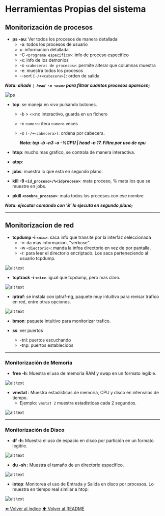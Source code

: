 # Herramientas Propias del sistema
## Monitorización de procesos
* **ps -au**:  Ver todos los procesos de manera detallada
    * -a: todos los procesos de usuario
    * u: informacion detallada 
    * -C `<programa especifico>`: info de proceso especifico
    * -x: info de los demonios
    * -o `<cabeceras de procesos>`: permite alterar que columnas muestra
    * -e: muestra todos los procesos
    * --sort `[-/+<cabecera>]`: orden de salida

***Nota: añade  `| head -n <num>` para filtrar cuantos procesos aparecen;***

![ps](IMG/01.png)

* **top**: se maneja en vivo pulsando botones.
    * -b > `<>`:no interactivo, guarda en un fichero
    * -n `numero`: itera `numero` veces
    * -o `[-/+<cabecera>]`: ordena por cabecera.

        ***Nota: top -b -n3 -o -%CPU | head -n 17. Filtra por uso de cpu*** 

* **htop**: mucho mas grafico, se controla de manera interactiva.
* **atop**:
* **jobs**: muestra lo que esta en segundo plano.
* **kill -9  `<id_proceso>/%<idproceso>`**: mata proceso, % mata los que se muestre en jobs.
* **pkill `<nombre_proceso>`**: mata todos los procesos con ese nombre

***Nota: ejecutar comando con '&' lo ejecuta en segundo plano;***

---

## Monitorizacion de red
* **tcpdump -i `<nic>`**: saca info que transite por la interfaz seleccionada 
    * -v: da mas informacion, "verbose".
    * -w `<diectorio>`: manda la infoa directorio en vez de por pantalla.
    * -r: para leer el directorio encriptado. Los saca perteneciendo al usuario tcpdump.

![alt text](IMG/04.png)

* **tcptrack -i `<nic>`**: igual que tcpdump, pero mas claro.

![alt text](IMG/08.png)

* **iptraf**: se instala con iptraf-ng, paquete muy intuitivo para revisar trafico en red, entre otras opciones.

![alt text](IMG/09.png)

* **bmon**: paquete intuitivo para monitorizar trafico. 


* **ss**: ver puertos
    * -tnl: puertos escuchando
    * -tnp: puertos establecidos

---

### Monitorización de Memoria
* **free -h**: Muestra el uso de memoria RAM y swap en un formato legible.

![alt text](IMG/02.png)

* **vmstat <intervalo>**: Muestra estadísticas de memoria, CPU y disco en intervalos de tiempo.
    * Ejemplo: `vmstat 2` muestra estadísticas cada 2 segundos.

![alt text](IMG/03.png)

---

### Monitorización de Disco
* **df -h**: Muestra el uso de espacio en disco por partición en un formato legible.

![alt text](IMG/05.png)

* **du -sh <directorio>**: Muestra el tamaño de un directorio específico.

![alt text](IMG/06.png)

* **iotop**: Monitorea el uso de Entrada y Salida en disco por procesos. Lo muestra en tiempo real similar a htop:

![alt text](IMG/07.png)

[⬅️ Volver al índice](./Index.md)
[⬆️ Volver al README](/README.md)
